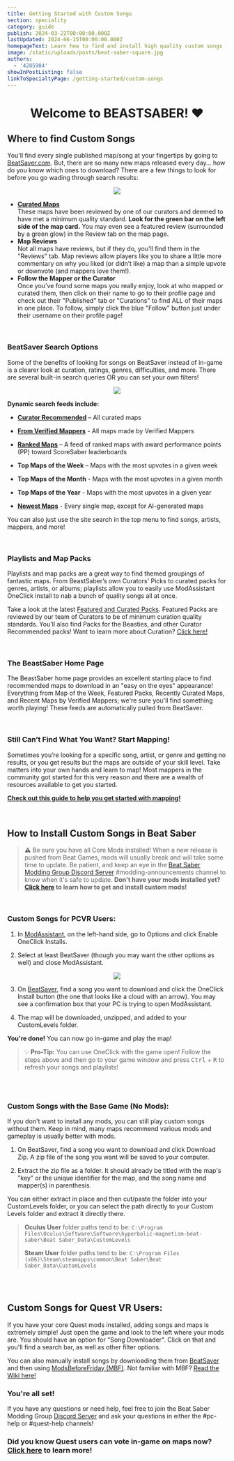 ```yaml
---
title: Getting Started with Custom Songs
section: speciality
category: guide
publish: 2024-03-22T00:00:00.000Z
lastUpdated: 2024-06-15T00:00:00.000Z
homepageText: Learn how to find and install high quality custom songs for Beat Saber!
image: /static/uploads/posts/beat-saber-square.jpg
authors:
  - '4285984'
showInPostListing: false
linkToSpecialtyPage: /getting-started/custom-songs
---
```


<h1 style="text-align: center">Welcome to BEASTSABER! ❤️</h1>

## Where to find Custom Songs

You'll find every single published map/song at your fingertips by going to [BeatSaver.com](https://beatsaver.com/). But, there are so many new maps released every day… how do you know which ones to download? There are a few things to look for before you go wading through search results:

<p align="center">
    <img src="/uploads/posts/get-started-custom-songs/sot-map-page.png">
</p>

- **[Curated Maps](https://beatsaver.com/?order=Curated&curated=true)**
  \
  These maps have been reviewed by one of our curators and deemed to have met a minimum quality standard. **Look for the green bar on the left side of the map card.** You may even see a featured review (surrounded by a green glow) in the Review tab on the map page.
- **Map Reviews**
  \
  Not all maps have reviews, but if they do, you'll find them in the "Reviews" tab. Map reviews allow players like you to share a little more commentary on why you liked (or didn’t like) a map than a simple upvote or downvote (and mappers love them!).
- **Follow the Mapper or the Curator**
  \
  Once you’ve found some maps you really enjoy, look at who mapped or curated them, then click on their name to go to their profile page and check out their "Published" tab or "Curations" to find ALL of their maps in one place. To follow, simply click the blue "Follow" button just under their username on their profile page!

<br />

### BeatSaver Search Options

Some of the benefits of looking for songs on BeatSaver instead of in-game is a clearer look at curation, ratings, genres, difficulties, and more. There are several built-in search queries OR you can set your own filters!

<p align="center">
    <img src="/uploads/posts/get-started-custom-songs/beatsaver-search-options.png">
</p>

**Dynamic search feeds include:**

- [**Curator Recommended**](https://beatsaver.com/?curated=true) – All curated maps

- [**From Verified Mappers**](https://beatsaver.com/?verified=true) - All maps made by Verified Mappers

- [**Ranked Maps**](https://beatsaver.com/?ranked=true) – A feed of ranked maps with award performance points (PP) toward ScoreSaber leaderboards

- **Top Maps of the Week** – Maps with the most upvotes in a given week

- **Top Maps of the Month** - Maps with the most upvotes in a given month

- **Top Maps of the Year** - Maps with the most upvotes in a given year

- [**Newest Maps**](https://beatsaver.com/?order=Latest) - Every single map, except for AI-generated maps

You can also just use the site search in the top menu to find songs, artists, mappers, and more!

<br />

### Playlists and Map Packs

Playlists and map packs are a great way to find themed groupings of fantastic maps. From BeastSaber’s own Curators' Picks to curated packs for genres, artists, or albums; playlists allow you to easily use ModAssistant OneClick install to nab a bunch of quality songs all at once.

Take a look at the latest [Featured and Curated Packs](https://beatsaver.com/playlists?order=Curated). Featured Packs are reviewed by our team of Curators to be of minimum curation quality standards. You'll also find Packs for the Beasties, and other Curator Recommended packs! Want to learn more about Curation? [Click here!](/curation)

<br />

### The BeastSaber Home Page

The BeastSaber home page provides an excellent starting place to find recommended maps to download in an "easy on the eyes" appearance! Everything from Map of the Week, Featured Packs, Recently Curated Maps, and Recent Maps by Verified Mappers; we're sure you'll find something worth playing! These feeds are automatically pulled from BeatSaver.

<br />

### Still Can’t Find What You Want? Start Mapping!

Sometimes you’re looking for a specific song, artist, or genre and getting no results, or you get results but the maps are outside of your skill level. Take matters into your own hands and learn to map! Most mappers in the community got started for this very reason and there are a wealth of resources available to get you started.

[**Check out this guide to help you get started with mapping!**](/posts/getting-started-with-mapping)

<br />

## How to Install Custom Songs in Beat Saber

> ⚠️ Be sure you have all Core Mods installed! When a new release is pushed from Beat Games, mods will usually break and will take some time to update. Be patient, and keep an eye in the [Beat Saber Modding Group Discord Server](https://discord.gg/beatsabermods) #modding-announcements channel to know when it's safe to update. **Don't have your mods installed yet? [Click here](/installing-the-mod-guide-necessary-for-any-custom-songs) to learn how to get and install custom mods!**

<br />

### Custom Songs for PCVR Users:

1. In [ModAssistant](https://bsmg.wiki/pc-modding.html#mod-assistant), on the left-hand side, go to Options and click Enable OneClick Installs.

2. Select at least BeatSaver (though you may want the other options as well) and close ModAssistant.

<p align="center">
    <img src="/uploads/posts/get-started-custom-songs/mod-assistant.png">
</p>

3. On [BeatSaver](https://beatsaver.com/), find a song you want to download and click the OneClick Install button (the one that looks like a cloud with an arrow). You may see a confirmation box that your PC is trying to open ModAssistant.

4. The map will be downloaded, unzipped, and added to your CustomLevels folder.

**You're done!** You can now go in-game and play the map!

> 💡 **Pro-Tip:** You can use OneClick with the game open! Follow the steps above and then go to your game window and press <kbd>Ctrl</kbd> + <kbd>R</kbd> to refresh your songs and playlists!

<br />

<br />

### Custom Songs with the Base Game (No Mods):

If you don't want to install any mods, you can still play custom songs without them. Keep in mind, many maps recommend various mods and gameplay is usually better with mods.

1. On BeatSaver, find a song you want to download and click Download Zip. A zip file of the song you want will be saved to your computer.

2. Extract the zip file as a folder. It should already be titled with the map's "key" or the unique identifier for the map, and the song name and mapper(s) in parenthesis.

You can either extract in place and then cut/paste the folder into your CustomLevels folder, or you can select the path directly to your Custom Levels folder and extract it directly there.

> **Oculus User** folder paths tend to be: `C:\Program Files\Oculus\Software\Software\hyperbolic-magnetism-beat-saber\Beat Saber_Data\CustomLevels`
>
> **Steam User** folder paths tend to be: `C:\Program Files (x86)\Steam\steamapps\common\Beat Saber\Beat Saber_Data\CustomLevels`

<br />

<br />

## Custom Songs for Quest VR Users:

If you have your core Quest mods installed, adding songs and maps is extremely simple! Just open the game and look to the left where your mods are. You should have an option for "Song Downloader". Click on that and you'll find a search bar, as well as other filter options.

You can also manually install songs by downloading them from [BeatSaver](https://beatsaver.com/) and then using [ModsBeforeFriday (MBF)](https://mbf.bsquest.xyz/). Not familiar with MBF? [Read the Wiki here!](https://bsmg.wiki/quest/modding-with-mbf.html)

### You're all set!

If you have any questions or need help, feel free to join the Beat Saber Modding Group [Discord Server](https://discord.gg/beatsabermods) and ask your questions in either the #pc-help or #quest-help channels!

### Did you know Quest users can vote in-game on maps now? [Click here](/posts/quest-voting-now-available) to learn more!
